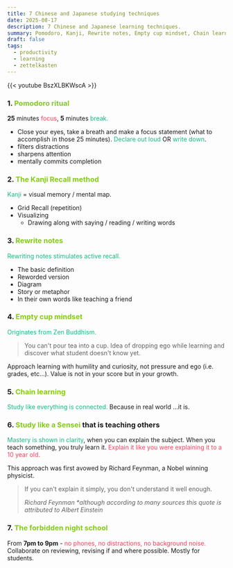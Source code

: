 ```yaml
---
title: 7 Chinese and Japanese studying techniques
date: 2025-08-17
description: 7 Chinese and Japanese learning techniques.
summary: Pomodoro, Kanji, Rewrite notes, Empty cup mindset, Chain learning, Study like a sensei, The forbidden night school...
draft: false
tags:
  - productivity
  - learning
  - zettelkasten
---
```

{{< youtube BszXLBKWscA >}}

### 1. <font color=#84cc16>Pomodoro ritual</font>

**25** minutes <font color=#f43f5e>focus</font>, **5** minutes <font color=#10b981>break.</font>

- Close your eyes, take a breath and make a focus statement (what to accomplish in those 25 minutes). <font color=#10b981>Declare out loud</font> OR <font color=#10b981>write down</font>.
- filters distractions
- sharpens attention
- mentally commits completion
### 2. <font color=#84cc16>The Kanji Recall method</font>

<font color=#10b981>Kanji</font> = visual memory / mental map.

- Grid Recall (repetition)
- Visualizing
	- Drawing along with saying / reading / writing words
### 3. <font color=#84cc16>Rewrite notes</font>

<font color=#10b981>Rewriting notes stimulates active recall.</font>

- The basic definition
- Reworded version
- Diagram
- Story or metaphor
- In their own words like teaching a friend
### 4. <font color=#84cc16>Empty cup mindset</font>

<font color=#10b981>Originates from Zen Buddhism.</font>

>You can't pour tea into a cup. Idea of dropping ego while learning and discover what student doesn't know yet.

Approach learning with humility and curiosity, not pressure and ego (i.e. grades, etc...). Value is not in your score but in your growth.

### 5. <font color=#84cc16>Chain learning</font>

<font color=#10b981>Study like everything is connected.</font> Because in real world ...it is.

### 6. <font color=#84cc16>Study like a Sensei</font> that is teaching others

<font color=#10b981>Mastery is shown in clarity</font>, when you can explain the subject. When you teach something, you truly learn it. <font color=#f43f5e>Explain it like you were explaining it to a 10 year old.</font>

This approach was first avowed by Richard Feynman, a Nobel winning physicist.

> If you can't explain it simply, you don't understand it well enough.
> 
> _Richard Feynman_ 
> *\*although according to many sources this quote is attributed to Albert Einstein*

### 7. <font color=#84cc16>The forbidden night school</font>

From **7pm to 9pm** - <font color=#f43f5e>no phones, no distractions, no background noise.</font> Collaborate on reviewing, revising if and where possible. Mostly for students.